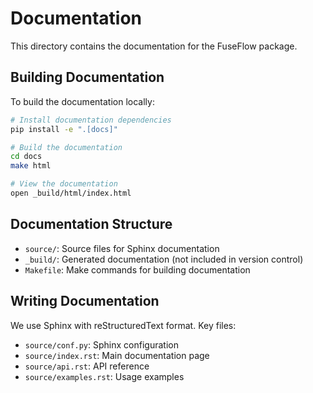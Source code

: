 # Documentation

This directory contains the documentation for the FuseFlow package.

## Building Documentation

To build the documentation locally:

```bash
# Install documentation dependencies
pip install -e ".[docs]"

# Build the documentation
cd docs
make html

# View the documentation
open _build/html/index.html
```

## Documentation Structure

- `source/`: Source files for Sphinx documentation
- `_build/`: Generated documentation (not included in version control)
- `Makefile`: Make commands for building documentation

## Writing Documentation

We use Sphinx with reStructuredText format. Key files:

- `source/conf.py`: Sphinx configuration
- `source/index.rst`: Main documentation page
- `source/api.rst`: API reference
- `source/examples.rst`: Usage examples
